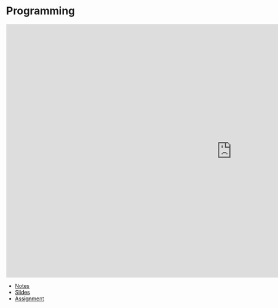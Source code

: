 # Programming

<iframe width="1214" height="683" src="https://video.cs50.io/qDbsiVWA2Ag" title="Programming - CS50&#39;s Understanding Technology 2017" frameborder="0" allow="accelerometer; autoplay; clipboard-write; encrypted-media; gyroscope; picture-in-picture; web-share" allowfullscreen></iframe>

* [Notes](./notes)
* [Slides](https://cdn.cs50.net/cscie1a/2017/fall/lectures/programming/programming.pdf)
* [Assignment](./assignments/)